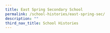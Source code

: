 ```yaml
---
title: East Spring Secondary School
permalink: /school-histories/east-spring-sec/
description: ""
third_nav_title: School Histories
---
```

